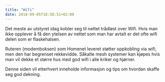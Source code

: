 ```yaml
---
title: "Wifi"
date: 2018-09-05T18:58:51+02:00
---
```


Det meste av utstyret idag kobler seg til nettet trådløst over Wifi.
Hvis man ikke opplever å få den ytelsen av nettet som man har avtalt
er det ofte wifi delen som er flaskehalsen.

Ruteren (modemboksen) som Homenet leveret støtter oppkobling
via wifi, men den har begrenset rekkevidde. Såkalte mesh systemer
kan kjøpes hvis man vil dekke et større hus med god wifi i alle
kriker og hjørner.

Denne siden vil etterhvert inneholde informasjon og tips om hvordan
skaffe seg god dekning.
